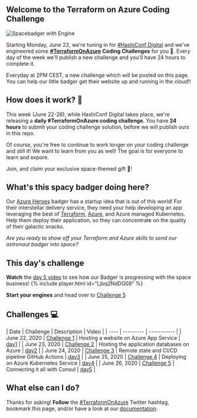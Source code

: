 ## Welcome to the Terraform on Azure Coding Challenge

![Spacebadger with Engine](./assets/twittercard-engine.png)

Starting Monday, June 22, we're tuning in for [#HashiConf Digital](https://hashiconf.com/digital-june/) and we've engineered some **[#TerraformOnAzure](https://twitter.com/search?q=%23terraformonazure)** **Coding Challenges** for you 🚀. Every day of the week we'll  publish a new challenge and you'll have 24 hours to complete it. 

Everyday at 2PM CEST, a new challenge which will be posted on this page. You can help our little badger get their website up and running in the cloud!!

## How does it work? 🧰

This week (June 22-26), while HashiConf Digital takes place, we're releasing a **daily #TerraformOnAzure coding challenge**. You have **24 hours** to submit your coding challenge solution, before we will publish ours in this repo.

Of course, you're free to continue to work longer on your coding challenge and still it! We want to learn from you as well! The goal is for everyone to learn and expore.

Join, and claim your exclusive space-themed gift 🎁!

## What's this spacy badger doing here?

Our [Azure Heroes](https://aka.ms/azure.heroes?ocid=aid3015373_ThankYou_DevComm&eventId=HashiConfTerraformonAzure_JK1-K2-hoArJ) badger has a startup idea that is out of this world! For their interstellar delivery service, they need your help developing an app leveraging the best of [Terraform](https://terraform.io), [Azure](https://azure.com), and Azure managed Kubernetes. Help them deploy their application, so they can concentrate on the quality of their galactic snacks.

*Are you ready to show off your Terraform and Azure skills to send our astronaut badger into space?*

## This day's challenge
**Watch**  the [day 5 video](https://aka.ms/tfonazure/vid/day5) to see how our Badger is progressing with the space business!
{% include player.html id="Ljbq2NdDG08" %}

**Start your engines** and head over to [Challenge 5](https://github.com/Terraform-On-Azure-Workshop/terraform-azure-hashiconf2020/blob/main/challenges/challenge5/README.md)

## Challenges 💻

| Date | Challenge | Description | Video |
| ---- | --------- | ----------- |
| June 22, 2020 | [Challenge 1](https://github.com/Terraform-On-Azure-Workshop/terraform-azure-hashiconf2020/blob/main/challenges/challenge1/Readme.md) | Hosting a website on Azure App Service | [day1](https://aka.ms/tfonazure/vid/day1) |
| June 23, 2020 | [Challenge 2](https://github.com/Terraform-On-Azure-Workshop/terraform-azure-hashiconf2020/blob/main/challenges/challenge2/Readme.md) | Hosting the application databases on Azure | [day2](https://aka.ms/tfonazure/vid/day2) |
| June 24, 2020 | [Challenge 3](https://github.com/Terraform-On-Azure-Workshop/terraform-azure-hashiconf2020/blob/main/challenges/challenge3/Readme.md) | Remote state and CI/CD pipeline GitHub Actions | [day3](https://aka.ms/tfonazure/vid/day3) |
| June 25, 2020 | [Challenge 4](https://github.com/Terraform-On-Azure-Workshop/terraform-azure-hashiconf2020/blob/main/challenges/challenge4/Readme.md) | Deploying on Azure Kubernetes Service | [day4](https://aka.ms/tfonazure/vid/day4) |
| June 26, 2020 | [Challenge 5](https://github.com/Terraform-On-Azure-Workshop/terraform-azure-hashiconf2020/blob/main/challenges/challenge5/README.md)  | Connecting it all with Consul | [day5](https://aka.ms/tfonazure/vid/day5) |


## What else can I do?

Thanks for asking! **Follow** the [#TerraformOnAzure](https://twitter.com/search?q=%23terraformonazure) Twitter hashtag, bookmark this page, and/or have a look at our [documentation](https://docs.microsoft.com/en-us/azure/developer/terraform/?ocid=aid3015373_ThankYou_DevComm&eventId=HashiConfTerraformonAzure_JK1-K2-hoArJ).
